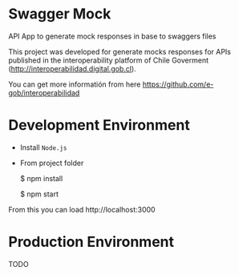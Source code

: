 # Swagger Mock

API App to generate mock responses in base to swaggers files

This project was developed for generate mocks responses for APIs published
in the interoperability platform of Chile Goverment (http://interoperabilidad.digital.gob.cl).

You can get more informatión from here https://github.com/e-gob/interoperabilidad

# Development Environment

- Install `Node.js`

- From project folder
  
  $ npm install

  $ npm start

From this you can load http://localhost:3000

# Production Environment

TODO
